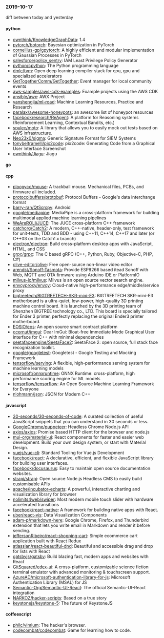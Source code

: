 ### 2019-10-17
diff between today and yesterday

#### python
* [ownthink/KnowledgeGraphData](https://github.com/ownthink/KnowledgeGraphData): 1.4
* [pytorch/botorch](https://github.com/pytorch/botorch): Bayesian optimization in PyTorch
* [cornellius-gp/gpytorch](https://github.com/cornellius-gp/gpytorch): A highly efficient and modular implementation of Gaussian Processes in PyTorch
* [salesforce/policy_sentry](https://github.com/salesforce/policy_sentry): IAM Least Privilege Policy Generator
* [python/cpython](https://github.com/python/cpython): The Python programming language
* [dmlc/tvm](https://github.com/dmlc/tvm): Open deep learning compiler stack for cpu, gpu and specialized accelerators
* [GetTogetherComm/GetTogether](https://github.com/GetTogetherComm/GetTogether): Event manager for local community events
* [aws-samples/aws-cdk-examples](https://github.com/aws-samples/aws-cdk-examples): Example projects using the AWS CDK
* [ansible/awx](https://github.com/ansible/awx): AWX Project
* [yanshengjia/ml-road](https://github.com/yanshengjia/ml-road): Machine Learning Resources, Practice and Research
* [paralax/awesome-honeypots](https://github.com/paralax/awesome-honeypots): an awesome list of honeypot resources
* [facebookresearch/ReAgent](https://github.com/facebookresearch/ReAgent): A platform for Reasoning systems (Reinforcement Learning, Contextual Bandits, etc.)
* [spulec/moto](https://github.com/spulec/moto): A library that allows you to easily mock out tests based on AWS infrastructure.
* [Neo23x0/sigma](https://github.com/Neo23x0/sigma): Generic Signature Format for SIEM Systems
* [tonybeltramelli/pix2code](https://github.com/tonybeltramelli/pix2code): pix2code: Generating Code from a Graphical User Interface Screenshot
* [ownthink/Jiagu](https://github.com/ownthink/Jiagu): Jiagu         

#### go

#### cpp
* [ploopyco/mouse](https://github.com/ploopyco/mouse): A trackball mouse. Mechanical files, PCBs, and firmware all included.
* [protocolbuffers/protobuf](https://github.com/protocolbuffers/protobuf): Protocol Buffers - Google's data interchange format
* [barry-ran/QtScrcpy](https://github.com/barry-ran/QtScrcpy): Android
* [google/mediapipe](https://github.com/google/mediapipe): MediaPipe is a cross-platform framework for building multimodal applied machine learning pipelines
* [WeAreROLI/JUCE](https://github.com/WeAreROLI/JUCE): The JUCE cross-platform C++ framework
* [catchorg/Catch2](https://github.com/catchorg/Catch2): A modern, C++-native, header-only, test framework for unit-tests, TDD and BDD - using C++11, C++14, C++17 and later (or C++03 on the Catch1.x branch)
* [electron/electron](https://github.com/electron/electron): Build cross-platform desktop apps with JavaScript, HTML, and CSS
* [grpc/grpc](https://github.com/grpc/grpc): The C based gRPC (C++, Python, Ruby, Objective-C, PHP, C#)
* [olive-editor/olive](https://github.com/olive-editor/olive): Free open-source non-linear video editor
* [arendst/Sonoff-Tasmota](https://github.com/arendst/Sonoff-Tasmota): Provide ESP8266 based itead Sonoff with Web, MQTT and OTA firmware using Arduino IDE or PlatformIO
* [milvus-io/milvus](https://github.com/milvus-io/milvus): Milvus is an open source vector search engine.
* [envoyproxy/envoy](https://github.com/envoyproxy/envoy): Cloud-native high-performance edge/middle/service proxy
* [bigtreetech/BIGTREETECH-SKR-mini-E3](https://github.com/bigtreetech/BIGTREETECH-SKR-mini-E3): BIGTREETECH SKR-mini-E3 motherboard is a ultra-quiet, low-power, high-quality 3D printing machine control board. It is launched by the 3D printing team of Shenzhen BIGTREE technology co., LTD. This board is specially tailored for Ender 3 printer, perfectly replacing the original Ender3 printer motherboard.
* [EOSIO/eos](https://github.com/EOSIO/eos): An open source smart contract platform
* [ocornut/imgui](https://github.com/ocornut/imgui): Dear ImGui: Bloat-free Immediate Mode Graphical User interface for C++ with minimal dependencies
* [seetafaceengine/SeetaFace2](https://github.com/seetafaceengine/SeetaFace2): SeetaFace 2: open source, full stack face recognization toolkit.
* [google/googletest](https://github.com/google/googletest): Googletest - Google Testing and Mocking Framework
* [tensorflow/serving](https://github.com/tensorflow/serving): A flexible, high-performance serving system for machine learning models
* [microsoft/onnxruntime](https://github.com/microsoft/onnxruntime): ONNX Runtime: cross-platform, high performance scoring engine for ML models
* [tensorflow/tensorflow](https://github.com/tensorflow/tensorflow): An Open Source Machine Learning Framework for Everyone
* [nlohmann/json](https://github.com/nlohmann/json): JSON for Modern C++

#### javascript
* [30-seconds/30-seconds-of-code](https://github.com/30-seconds/30-seconds-of-code): A curated collection of useful JavaScript snippets that you can understand in 30 seconds or less.
* [GoogleChrome/puppeteer](https://github.com/GoogleChrome/puppeteer): Headless Chrome Node.js API
* [axios/axios](https://github.com/axios/axios): Promise based HTTP client for the browser and node.js
* [mui-org/material-ui](https://github.com/mui-org/material-ui): React components for faster and easier web development. Build your own design system, or start with Material Design.
* [vuejs/vue-cli](https://github.com/vuejs/vue-cli):  Standard Tooling for Vue.js Development
* [facebook/react](https://github.com/facebook/react): A declarative, efficient, and flexible JavaScript library for building user interfaces.
* [facebook/docusaurus](https://github.com/facebook/docusaurus): Easy to maintain open source documentation websites.
* [strapi/strapi](https://github.com/strapi/strapi):  Open source Node.js Headless CMS to easily build customisable APIs
* [apache/incubator-echarts](https://github.com/apache/incubator-echarts): A powerful, interactive charting and visualization library for browser
* [nolimits4web/swiper](https://github.com/nolimits4web/swiper): Most modern mobile touch slider with hardware accelerated transitions
* [facebook/react-native](https://github.com/facebook/react-native): A framework for building native apps with React.
* [uber/react-vis](https://github.com/uber/react-vis): Data Visualization Components
* [adam-p/markdown-here](https://github.com/adam-p/markdown-here): Google Chrome, Firefox, and Thunderbird extension that lets you write email in Markdown and render it before sending.
* [jeffersonRibeiro/react-shopping-cart](https://github.com/jeffersonRibeiro/react-shopping-cart):  Simple ecommerce cart application built with React Redux
* [atlassian/react-beautiful-dnd](https://github.com/atlassian/react-beautiful-dnd): Beautiful and accessible drag and drop for lists with React
* [gatsbyjs/gatsby](https://github.com/gatsbyjs/gatsby): Build blazing fast, modern apps and websites with React
* [GitSquared/edex-ui](https://github.com/GitSquared/edex-ui): A cross-platform, customizable science fiction terminal emulator with advanced monitoring & touchscreen support.
* [AzureAD/microsoft-authentication-library-for-js](https://github.com/AzureAD/microsoft-authentication-library-for-js): Microsoft Authentication Library (MSAL) for JS
* [Semantic-Org/Semantic-UI-React](https://github.com/Semantic-Org/Semantic-UI-React): The official Semantic-UI-React integration
* [NARKOZ/hacker-scripts](https://github.com/NARKOZ/hacker-scripts): Based on a true story
* [keystonejs/keystone-5](https://github.com/keystonejs/keystone-5):  The future of KeystoneJS

#### coffeescript
* [philc/vimium](https://github.com/philc/vimium): The hacker's browser.
* [codecombat/codecombat](https://github.com/codecombat/codecombat): Game for learning how to code.
